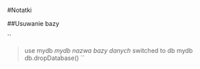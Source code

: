 #Notatki

##Usuwanie bazy

`` 
>use mydb  *mydb nazwa bazy danych*
switched to db mydb
>db.dropDatabase()
> ``
